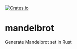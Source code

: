 [![Crates.io](https://img.shields.io/crates/v/rustedbytes-mandelbrot.svg)](https://crates.io/crates/rustedbytes-mandelbrot)

# mandelbrot
Generate Mandelbrot set in Rust
